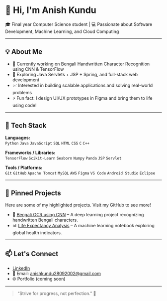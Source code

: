 # 👋 Hi, I'm Anish Kundu

🎓 Final year Computer Science student | 💻 Passionate about Software Development, Machine Learning, and Cloud Computing

---

## 💡 About Me

- 🔭 Currently working on Bengali Handwritten Character Recognition using CNN & TensorFlow  
- 🌱 Exploring Java Servlets + JSP + Spring, and full-stack web development  
- 📈 Interested in building scalable applications and solving real-world problems  
- ⚡ Fun fact: I design UI/UX prototypes in Figma and bring them to life using code!

---

## 🚀 Tech Stack

**Languages:**  
`Python` `Java` `JavaScript` `SQL` `HTML` `CSS` `C` `C++`

**Frameworks / Libraries:**  
`TensorFlow` `Scikit-Learn` `Seaborn` `Numpy` `Panda` `JSP` `Servlet`

**Tools / Platforms:**  
`Git` `GitHub` `Apache Tomcat` `MySQL` `AWS` `Figma` `VS Code` `Android Studio` `Eclipse`

---

## 📌 Pinned Projects

Here are some of my highlighted projects. Visit my GitHub to see more!

- 📝 [Bengali OCR using CNN](https://github.com/anishkundu28/Bengali-OCR) – A deep learning project recognizing handwritten Bengali characters.
- 📊 [Life Expectancy Analysis](https://github.com/anishkundu28/Life-Expectancy-ML) – A machine learning notebook exploring global health indicators.

---

## 📫 Let's Connect

- [LinkedIn](https://www.linkedin.com/in/anishkundu)  
- 📧 Email: anishkundu28092002@gmail.com  
- 🌐 Portfolio (coming soon)

---

> “Strive for progress, not perfection.” 💪
